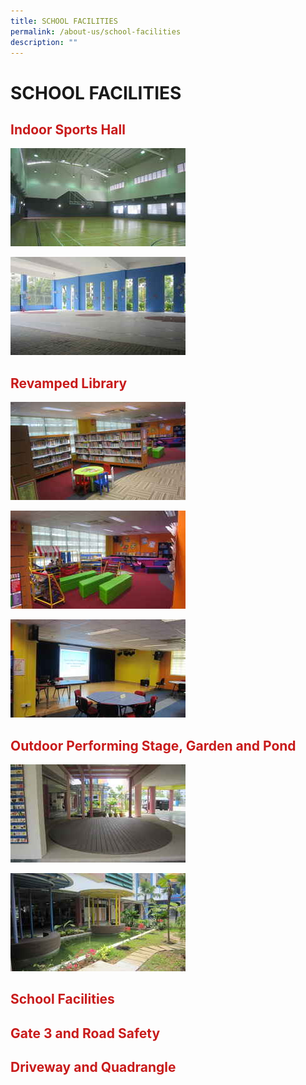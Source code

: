 ```yaml
---
title: SCHOOL FACILITIES
permalink: /about-us/school-facilities
description: ""
---
```

# SCHOOL FACILITIES
## <span style = "color: #c81b1b"> <b>Indoor Sports Hall</b> </span>

![](/images/About%20Us/School%20Facilities/tn_indoor_sports_hall_JPG_2.jpg)

![](/images/About%20Us/School%20Facilities/tn_covered%20basketball%20court_JPG_2.jpg)

## <span style = "color: #c81b1b"> <b>Revamped Library</b> </span>

![](/images/About%20Us/School%20Facilities/tn_library_JPG_2.jpg)

![](/images/About%20Us/School%20Facilities/tn_storeytelling%20corner_JPG_2.jpg)

![](/images/About%20Us/School%20Facilities/tn_stage_at_library_JPG_2.jpg)

## <span style = "color: #c81b1b"> <b>Outdoor Performing Stage, Garden and Pond</b> </span>

![](/images/About%20Us/School%20Facilities/tn_performing%20stage_JPG_2.jpg)

![](/images/About%20Us/School%20Facilities/tn_pond_JPG_2.jpg)

## <span style = "color: #c81b1b"> <b>School Facilities</b> </span>

## <span style = "color: #c81b1b"> <b>Gate 3 and Road Safety</b> </span>

## <span style = "color: #c81b1b"> <b>Driveway and Quadrangle</b> </span>